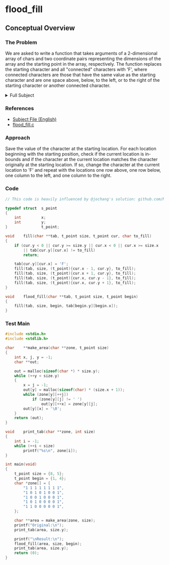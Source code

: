 # flood_fill

## Conceptual Overview
### The Problem
We are asked to write a function that takes arguments of a 2-dimensional array of chars and two coordinate pairs representing the dimensions of the array and the starting point in the array, respectively. The function replaces the starting character and all "connected" characters with 'F', where connected characters are those that have the same value as the starting character and are one space above, below, to the left, or to the right of the starting character or another connected character.

<details>
	<summary>Full Subject</summary>

```
	Assignment name  : flood_fill
	Expected files   : *.c, *.h
	Allowed functions: -
	--------------------------------------------------------------------------------

	Write a function that takes a char ** as a 2-dimensional array of char, a 
	t_point as the dimensions of this array and a t_point as the starting point.

	Starting from the given 'begin' t_point, this function fills an entire zone 
	by replacing characters inside with the character 'F'. A zone is an group of 
	the same character delimitated horizontally and vertically by other characters
	or the array boundry.

	The flood_fill function won't fill diagonally.

	The flood_fill function will be prototyped like this:
	  void  flood_fill(char **tab, t_point size, t_point begin);

	The t_point structure is prototyped like this:

	  typedef struct  s_point
	  {
	    int           x;
	    int           y;
	  }               t_point;

	Example:

	$> cat test_main.c
	#include "test_functions.h"
	#include "flood_fill.h"

	int main(void)
	{
		char **area;
		t_point size = {8, 5};
		t_point begin = {2, 2};
		char *zone[] = {
			"1 1 1 1 1 1 1 1",
			"1 0 0 0 1 0 0 1",
			"1 0 0 1 0 0 0 1",
			"1 0 1 1 0 0 0 1",
			"1 1 1 0 0 0 0 1",
		}

		area = make_area(zone);
		print_tab(area);
		flood_fill(area, size, begin);
		putc('\n');
		print_tab(area);
		return (0);
	}

	$> gcc flood_fill.c test_main.c test_functions.c -o flood_fill; ./flood_fill
	1 1 1 1 1 1 1 1
	1 0 0 0 1 0 0 1
	1 0 0 1 0 0 0 1
	1 0 1 0 0 0 0 1
	1 1 0 0 0 0 0 0

	1 1 1 1 1 1 1 1
	1 F F F 1 0 0 1
	1 F F 1 0 0 0 1
	1 F 1 0 0 0 0 1
	1 1 0 0 0 0 0 0
	$> 
```
</details>

### References
* [Subject File (English)](flood_fill.subject.en.txt)
* [flood_fill.c](flood_fill.c)

### Approach

Save the value of the character at the starting location. For each location beginning with the starting position, check if the current location is in-bounds and if the character at the current location matches the character originally at the starting location. If so, change the character at the current location to 'F' and repeat with the locations one row above, one row below, one column to the left, and one column to the right.

### Code
```C
// This code is heavily influenced by @jochang's solution: github.com/MagicHatJo

typedef struct	s_point
{
	int			x;
	int			y;
}				t_point;

void	fill(char **tab, t_point size, t_point cur, char to_fill)
{
	if (cur.y < 0 || cur.y >= size.y || cur.x < 0 || cur.x >= size.x
		|| tab[cur.y][cur.x] != to_fill)
		return;

	tab[cur.y][cur.x] = 'F';
	fill(tab, size, (t_point){cur.x - 1, cur.y}, to_fill);
	fill(tab, size, (t_point){cur.x + 1, cur.y}, to_fill);
	fill(tab, size, (t_point){cur.x, cur.y - 1}, to_fill);
	fill(tab, size, (t_point){cur.x, cur.y + 1}, to_fill);
}

void	flood_fill(char **tab, t_point size, t_point begin)
{
	fill(tab, size, begin, tab[begin.y][begin.x]);
}
```

### Test Main
```C
#include <stdio.h>
#include <stdlib.h>

char	**make_area(char **zone, t_point size)
{
	int x, j, y = -1;
	char **out;

	out = malloc(sizeof(char *) * size.y);
	while (++y < size.y)
	{
		x = j = -1;
		out[y] = malloc(sizeof(char) * (size.x + 1));
		while (zone[y][++j])
			if (zone[y][j] != ' ')
				out[y][++x] = zone[y][j];
		out[y][x] = '\0';
	}
	return (out);
}

void	print_tab(char **zone, int size)
{
	int i = -1;
	while (++i < size)
		printf("%s\n", zone[i]);
}

int main(void)
{
	t_point size = {8, 5};
	t_point begin = {1, 4};
	char *zone[] = {
		"1 1 1 1 1 1 1 1",
		"1 0 1 0 1 0 0 1",
		"1 0 0 1 0 0 0 1",
		"1 0 1 0 0 0 0 1",
		"1 1 0 0 0 0 0 1",
	};

	char **area = make_area(zone, size);
	printf("Original:\n");
	print_tab(area, size.y);

	printf("\nResult:\n");
	flood_fill(area, size, begin);
	print_tab(area, size.y);
	return (0);
}
```
